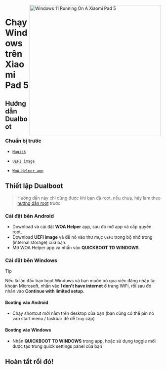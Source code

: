 <img align="right" src="https://raw.githubusercontent.com/erdilS/Port-Windows-11-Xiaomi-Pad-5/main/nabu.png" width="425" alt="Windows 11 Running On A Xiaomi Pad 5">

# Chạy Windows trên Xiaomi Pad 5

## Hướng dẫn Dualboot

### Chuẩn bị trước
- [```Magisk```](https://github.com/topjohnwu/Magisk/releases/latest)

- [```UEFI image```](https://github.com/erdilS/Port-Windows-11-Xiaomi-Pad-5/releases/download/UEFI/uefi-v3.img)

- [```WoA Helper app```](https://github.com/n00b69/woa-helper/releases/tag/APK)

## Thiết lập Dualboot
> Hướng dẫn này chỉ dùng được khi bạn đã root, nếu chưa, hãy làm theo [hướng dẫn root](2-rootguide-vi.md) trước

### Cài đặt bên Android
- Download và cài đặt **WOA Helper** app, sau đó mở app và cấp quyền root.
- Download **UEFI image** và để nó vào thư mục `UEFI` trong bộ nhớ trong (internal storage) của bạn.
- Mở WOA Helper app và nhấn vào **QUICKBOOT TO WINDOWS**.

### Cài đặt bên Windows
> [!Tip]
> Nếu là lần đầu bạn boot Windows và bạn muốn bỏ qua việc đăng nhập tài khoản Microsoft, nhấn vào **I don't have internet** ở trang WiFi, rồi sau đó nhấn vào **Continue with limited setup**.

#### Booting vào Android
- Chạy shortcut mới nằm trên desktop của bạn (bạn cũng có thể pin nó vào start menu / taskbar để dễ truy cập)

#### Booting vào Windows
- Nhấn **QUICKBOOT TO WINDOWS** trong app, hoặc sử dụng toggle mới được tạo trong quick settings panel của bạn
  
## Hoàn tất rồi đó!


















